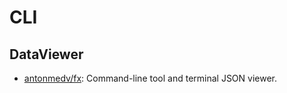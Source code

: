 # CLI

## DataViewer

* [antonmedv/fx](https://github.com/antonmedv/fx): Command-line tool and terminal JSON viewer.
